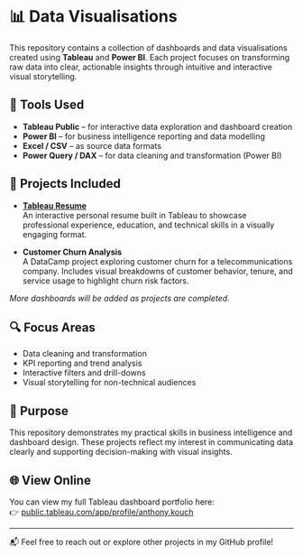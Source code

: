 # 📊 Data Visualisations

This repository contains a collection of dashboards and data visualisations created using **Tableau** and **Power BI**. Each project focuses on transforming raw data into clear, actionable insights through intuitive and interactive visual storytelling.

## 🧰 Tools Used

- **Tableau Public** – for interactive data exploration and dashboard creation
- **Power BI** – for business intelligence reporting and data modelling
- **Excel / CSV** – as source data formats
- **Power Query / DAX** – for data cleaning and transformation (Power BI)

## 📁 Projects Included

- **[Tableau Resume](https://public.tableau.com/app/profile/anthony.kouch/viz/TableauResumev2_17410015248620/ResumeDashboard)**  
  An interactive personal resume built in Tableau to showcase professional experience, education, and technical skills in a visually engaging format.

- **Customer Churn Analysis**  
  A DataCamp project exploring customer churn for a telecommunications company. Includes visual breakdowns of customer behavior, tenure, and service usage to highlight churn risk factors.

*More dashboards will be added as projects are completed.*

## 🔍 Focus Areas

- Data cleaning and transformation
- KPI reporting and trend analysis
- Interactive filters and drill-downs
- Visual storytelling for non-technical audiences

## 🚀 Purpose

This repository demonstrates my practical skills in business intelligence and dashboard design. These projects reflect my interest in communicating data clearly and supporting decision-making with visual insights.

## 🌐 View Online

You can view my full Tableau dashboard portfolio here:  
👉 [public.tableau.com/app/profile/anthony.kouch](https://public.tableau.com/app/profile/anthony.kouch)

---

📬 Feel free to reach out or explore other projects in my GitHub profile!

